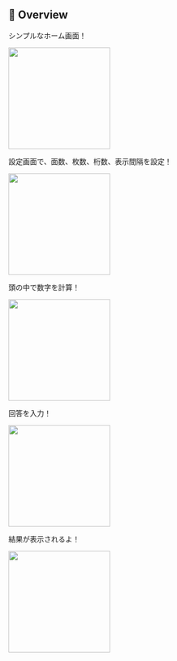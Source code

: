 ## :eyes: Overview

シンプルなホーム画面！

<img src="https://user-images.githubusercontent.com/50798936/80951441-e0d84400-8e32-11ea-8791-205fdbac006c.png" width="200px">

設定画面で、面数、枚数、桁数、表示間隔を設定！

<img src="https://user-images.githubusercontent.com/50798936/80951457-e59cf800-8e32-11ea-93b6-9208e77023e8.png" width="200px">

頭の中で数字を計算！

<img src="https://user-images.githubusercontent.com/50798936/80951473-ec2b6f80-8e32-11ea-89c7-8c3d2177d741.png" width="200px">

回答を入力！

<img src="https://user-images.githubusercontent.com/50798936/80951849-9dcaa080-8e33-11ea-8876-190452a372e2.png" width="200px">

結果が表示されるよ！

<img src="https://user-images.githubusercontent.com/50798936/80951851-9efbcd80-8e33-11ea-8931-88f8496c4fdc.png" width="200px">
